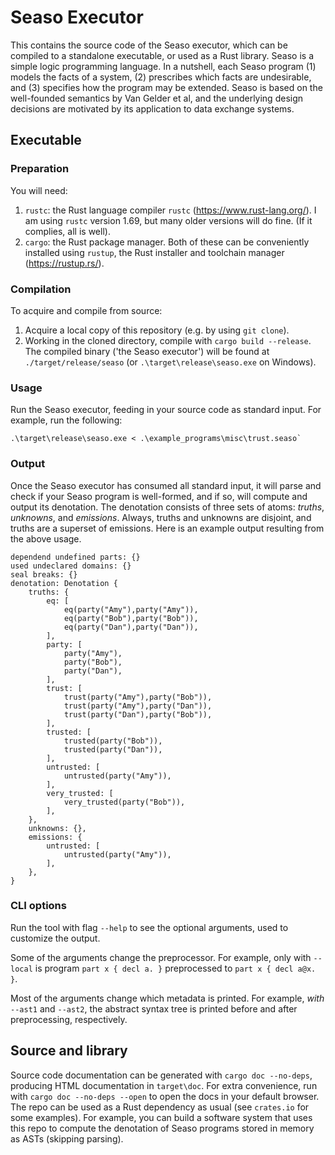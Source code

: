 # Seaso Executor
This contains the source code of the Seaso executor, which can be compiled to a standalone executable, or used as a Rust library.
Seaso is a simple logic programming language.
In a nutshell, each Seaso program (1) models the facts of a system, (2) prescribes which facts are undesirable, and (3) specifies how the program may be extended.
Seaso is based on the well-founded semantics by Van Gelder et al, and the underlying design decisions are motivated by its application to data exchange systems.  

## Executable

### Preparation
You will need:
1. `rustc`: the Rust language compiler `rustc` (https://www.rust-lang.org/). I am using `rustc` version 1.69, but many older versions will do fine. (If it complies, all is well).
2. `cargo`: the Rust package manager.
Both of these can be conveniently installed using `rustup`, the Rust installer and toolchain manager (https://rustup.rs/).

### Compilation
To acquire and compile from source:
1. Acquire a local copy of this repository (e.g. by using `git clone`).
2. Working in the cloned directory, compile with `cargo build --release`.
The compiled binary ('the Seaso executor') will be found at `./target/release/seaso` (or `.\target\release\seaso.exe` on Windows).

### Usage
Run the Seaso executor, feeding in your source code as standard input. For example, run the following:
```
.\target\release\seaso.exe < .\example_programs\misc\trust.seaso`
```

### Output

Once the Seaso executor has consumed all standard input, it will parse and check if your Seaso program is well-formed, and if so, will compute and output its denotation.
The denotation consists of three sets of atoms: _truths_, _unknowns_, and _emissions_.
Always, truths and unknowns are disjoint, and truths are a superset of emissions.
Here is an example output resulting from the above usage.

```
dependend undefined parts: {}
used undeclared domains: {}
seal breaks: {}
denotation: Denotation {
    truths: {
        eq: [
            eq(party("Amy"),party("Amy")),
            eq(party("Bob"),party("Bob")),
            eq(party("Dan"),party("Dan")),
        ],
        party: [
            party("Amy"),
            party("Bob"),
            party("Dan"),
        ],
        trust: [
            trust(party("Amy"),party("Bob")),
            trust(party("Amy"),party("Dan")),
            trust(party("Dan"),party("Bob")),
        ],
        trusted: [
            trusted(party("Bob")),
            trusted(party("Dan")),
        ],
        untrusted: [
            untrusted(party("Amy")),
        ],
        very_trusted: [
            very_trusted(party("Bob")),
        ],
    },
    unknowns: {},
    emissions: {
        untrusted: [
            untrusted(party("Amy")),
        ],
    },
}
```

### CLI options
Run the tool with flag `--help` to see the optional arguments, used to customize the output.

Some of the arguments change the preprocessor. For example, only with `--local` is program `part x { decl a. }` preprocessed to `part x { decl a@x. }`.

Most of the arguments change which metadata is printed. For example, _with_ `--ast1` and `--ast2`, the abstract syntax tree is printed before and after preprocessing, respectively.  

## Source and library

Source code documentation can be generated with `cargo doc --no-deps`, producing HTML documentation in `target\doc`.
For extra convenience, run with `cargo doc --no-deps --open` to open the docs in your default browser.
The repo can be used as a Rust dependency as usual (see `crates.io` for some examples).
For example, you can build a software system that uses this repo to compute the denotation of Seaso programs stored in memory as ASTs (skipping parsing).

